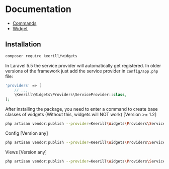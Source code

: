 # Documentation

- [Commands](https://keerill.github.io/widgets/commands)
- [Widget](https://keerill.github.io/widgets/widget)

Installation
------------

```bash
composer require keerill/widgets
```

In Laravel 5.5 the service provider will automatically get registered. In older versions of the framework just add the service provider in `config/app.php` file:

```php
'providers' => [
    // ...
    \Keerill\Widgets\Providers\ServiceProvider::class,
];
```

After installing the package, you need to enter a command to create base classes of widgets (Without this, widgets will NOT work) [Version >= 1.2]

```bash
php artisan vendor:publish --provider=Keerill\Widgets\Providers\ServiceProvider --tag=widgets-install
```

Config [Version any]

```bash
php artisan vendor:publish --provider=Keerill\Widgets\Providers\ServiceProvider --tag=widgets-config
```

Views [Version any]

```bash
php artisan vendor:publish --provider=Keerill\Widgets\Providers\ServiceProvider --tag=widgets-views
```
